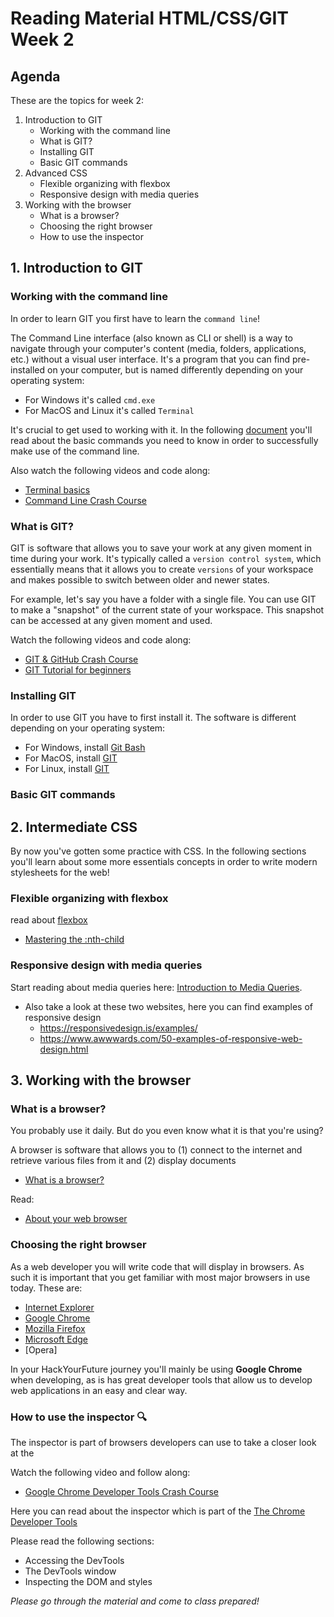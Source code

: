 # Reading Material HTML/CSS/GIT Week 2

## Agenda

These are the topics for week 2:

1. Introduction to GIT
   - Working with the command line
   - What is GIT?
   - Installing GIT
   - Basic GIT commands
2. Advanced CSS
   - Flexible organizing with flexbox
   - Responsive design with media queries
3. Working with the browser
   - What is a browser?
   - Choosing the right browser
   - How to use the inspector

## 1. Introduction to GIT

### Working with the command line

In order to learn GIT you first have to learn the `command line`!

The Command Line interface (also known as CLI or shell) is a way to navigate through your computer's content (media, folders, applications, etc.) without a visual user interface. It's a program that you can find pre-installed on your computer, but is named differently depending on your operating system:

- For Windows it's called `cmd.exe`
- For MacOS and Linux it's called `Terminal`

It's crucial to get used to working with it. In the following [document](https://github.com/HackYourFuture/CommandLine/blob/master/Week1/Lecture.md) you'll read about the basic commands you need to know in order to successfully make use of the command line.

Also watch the following videos and code along:

- [Terminal basics](https://www.youtube.com/watch?v=5XgBd6rjuDQ)
- [Command Line Crash Course](https://www.youtube.com/watch?v=yz7nYlnXLfE)

### What is GIT?

GIT is software that allows you to save your work at any given moment in time during your work. It's typically called a `version control system`, which essentially means that it allows you to create `versions` of your workspace and makes possible to switch between older and newer states.

For example, let's say you have a folder with a single file. You can use GIT to make a "snapshot" of the current state of your workspace. This snapshot can be accessed at any given moment and used.

Watch the following videos and code along:

- [GIT & GitHub Crash Course](https://www.youtube.com/watch?v=SWYqp7iY_Tc)
- [GIT Tutorial for beginners](https://www.youtube.com/watch?v=HVsySz-h9r4)

### Installing GIT

In order to use GIT you have to first install it. The software is different depending on your operating system:

- For Windows, install [Git Bash](https://git-scm.com/download/win)
- For MacOS, install [GIT](https://git-scm.com/download/mac)
- For Linux, install [GIT](https://git-scm.com/download/linux)

### Basic GIT commands

## 2. Intermediate CSS

By now you've gotten some practice with CSS. In the following sections you'll learn about some more essentials concepts in order to write modern stylesheets for the web!

### Flexible organizing with flexbox

read about [flexbox](https://tympanus.net/codrops/css_reference/flexbox/)

- [Mastering the :nth-child](http://nthmaster.com/)

### Responsive design with media queries

Start reading about media queries here: [Introduction to Media Queries](https://varvy.com/mobile/media-queries.html).

- Also take a look at these two websites, here you can find examples of responsive design
  - https://responsivedesign.is/examples/
  - https://www.awwwards.com/50-examples-of-responsive-web-design.html

## 3. Working with the browser

### What is a browser?

You probably use it daily. But do you even know what it is that you're using?

A browser is software that allows you to (1) connect to the internet and retrieve various files from it and (2) display documents

- [What is a browser?](https://www.youtube.com/watch?v=TcbhVv9ty44)

Read:

- [About your web browser](http://www.allaboutcookies.org/browsers/)

### Choosing the right browser

As a web developer you will write code that will display in browsers. As such it is important that you get familiar with most major browsers in use today. These are:

- [Internet Explorer](https://support.microsoft.com/en-us/help/17621/internet-explorer-downloads)
- [Google Chrome](https://www.google.com/chrome/)
- [Mozilla Firefox](https://www.mozilla.org/en-GB/firefox/new/)
- [Microsoft Edge]()
- [Opera]

In your HackYourFuture journey you'll mainly be using **Google Chrome** when developing, as is has great developer tools that allow us to develop web applications in an easy and clear way.

### How to use the inspector :mag:

The inspector is part of browsers developers can use to take a closer look at the

Watch the following video and follow along:

- [Google Chrome Developer Tools Crash Course](https://www.youtube.com/watch?v=x4q86IjJFag)

Here you can read about the inspector which is part of the [The Chrome Developer Tools](https://developer.chrome.com/devtools)

Please read the following sections:

- Accessing the DevTools
- The DevTools window
- Inspecting the DOM and styles

_Please go through the material and come to class prepared!_
